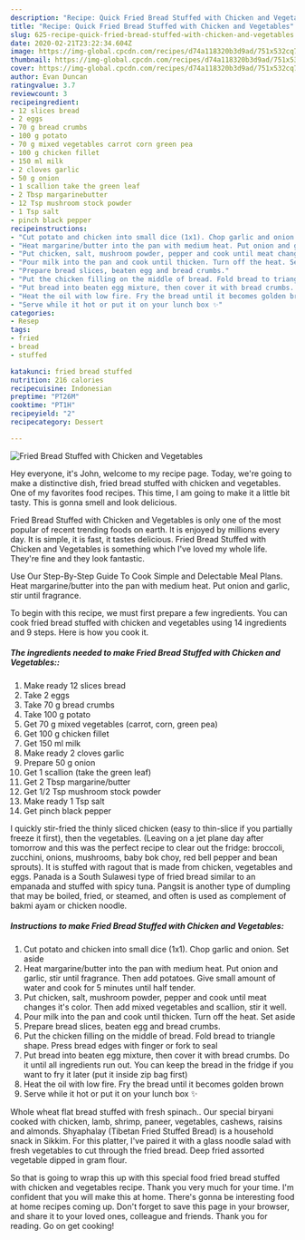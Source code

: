 ```yaml
---
description: "Recipe: Quick Fried Bread Stuffed with Chicken and Vegetables"
title: "Recipe: Quick Fried Bread Stuffed with Chicken and Vegetables"
slug: 625-recipe-quick-fried-bread-stuffed-with-chicken-and-vegetables
date: 2020-02-21T23:22:34.604Z
image: https://img-global.cpcdn.com/recipes/d74a118320b3d9ad/751x532cq70/fried-bread-stuffed-with-chicken-and-vegetables-recipe-main-photo.jpg
thumbnail: https://img-global.cpcdn.com/recipes/d74a118320b3d9ad/751x532cq70/fried-bread-stuffed-with-chicken-and-vegetables-recipe-main-photo.jpg
cover: https://img-global.cpcdn.com/recipes/d74a118320b3d9ad/751x532cq70/fried-bread-stuffed-with-chicken-and-vegetables-recipe-main-photo.jpg
author: Evan Duncan
ratingvalue: 3.7
reviewcount: 3
recipeingredient:
- 12 slices bread
- 2 eggs
- 70 g bread crumbs
- 100 g potato
- 70 g mixed vegetables carrot corn green pea
- 100 g chicken fillet
- 150 ml milk
- 2 cloves garlic
- 50 g onion
- 1 scallion take the green leaf
- 2 Tbsp margarinebutter
- 12 Tsp mushroom stock powder
- 1 Tsp salt
- pinch black pepper
recipeinstructions:
- "Cut potato and chicken into small dice (1x1). Chop garlic and onion. Set aside"
- "Heat margarine/butter into the pan with medium heat. Put onion and garlic, stir until fragrance. Then add potatoes. Give small amount of water and cook for 5 minutes until half tender."
- "Put chicken, salt, mushroom powder, pepper and cook until meat changes it&#39;s color. Then add mixed vegetables and scallion, stir it well."
- "Pour milk into the pan and cook until thicken. Turn off the heat. Set aside"
- "Prepare bread slices, beaten egg and bread crumbs."
- "Put the chicken filling on the middle of bread. Fold bread to triangle shape. Press bread edges with finger or fork to seal"
- "Put bread into beaten egg mixture, then cover it with bread crumbs. Do it until all ingredients run out. You can keep the bread in the fridge if you want to fry it later (put it inside zip bag first)"
- "Heat the oil with low fire. Fry the bread until it becomes golden brown"
- "Serve while it hot or put it on your lunch box ✨"
categories:
- Resep
tags:
- fried
- bread
- stuffed

katakunci: fried bread stuffed
nutrition: 216 calories
recipecuisine: Indonesian
preptime: "PT26M"
cooktime: "PT1H"
recipeyield: "2"
recipecategory: Dessert

---
```



![Fried Bread Stuffed with Chicken and Vegetables](https://img-global.cpcdn.com/recipes/d74a118320b3d9ad/751x532cq70/fried-bread-stuffed-with-chicken-and-vegetables-recipe-main-photo.jpg)

Hey everyone, it's John, welcome to my recipe page. Today, we're going to make a distinctive dish, fried bread stuffed with chicken and vegetables. One of my favorites food recipes. This time, I am going to make it a little bit tasty. This is gonna smell and look delicious.

Fried Bread Stuffed with Chicken and Vegetables is only one of the most popular of recent trending foods on earth. It is enjoyed by millions every day. It is simple, it is fast, it tastes delicious. Fried Bread Stuffed with Chicken and Vegetables is something which I've loved my whole life. They're fine and they look fantastic.

Use Our Step-By-Step Guide To Cook Simple and Delectable Meal Plans. Heat margarine/butter into the pan with medium heat. Put onion and garlic, stir until fragrance.


To begin with this recipe, we must first prepare a few ingredients. You can cook fried bread stuffed with chicken and vegetables using 14 ingredients and 9 steps. Here is how you cook it.

##### The ingredients needed to make Fried Bread Stuffed with Chicken and Vegetables::

1. Make ready 12 slices bread
1. Take 2 eggs
1. Take 70 g bread crumbs
1. Take 100 g potato
1. Get 70 g mixed vegetables (carrot, corn, green pea)
1. Get 100 g chicken fillet
1. Get 150 ml milk
1. Make ready 2 cloves garlic
1. Prepare 50 g onion
1. Get 1 scallion (take the green leaf)
1. Get 2 Tbsp margarine/butter
1. Get 1/2 Tsp mushroom stock powder
1. Make ready 1 Tsp salt
1. Get pinch black pepper


I quickly stir-fried the thinly sliced chicken (easy to thin-slice if you partially freeze it first), then the vegetables. (Leaving on a jet plane day after tomorrow and this was the perfect recipe to clear out the fridge: broccoli, zucchini, onions, mushrooms, baby bok choy, red bell pepper and bean sprouts). It is stuffed with ragout that is made from chicken, vegetables and eggs. Panada is a South Sulawesi type of fried bread similar to an empanada and stuffed with spicy tuna. Pangsit is another type of dumpling that may be boiled, fried, or steamed, and often is used as complement of bakmi ayam or chicken noodle. 

##### Instructions to make Fried Bread Stuffed with Chicken and Vegetables:

1. Cut potato and chicken into small dice (1x1). Chop garlic and onion. Set aside
1. Heat margarine/butter into the pan with medium heat. Put onion and garlic, stir until fragrance. Then add potatoes. Give small amount of water and cook for 5 minutes until half tender.
1. Put chicken, salt, mushroom powder, pepper and cook until meat changes it&#39;s color. Then add mixed vegetables and scallion, stir it well.
1. Pour milk into the pan and cook until thicken. Turn off the heat. Set aside
1. Prepare bread slices, beaten egg and bread crumbs.
1. Put the chicken filling on the middle of bread. Fold bread to triangle shape. Press bread edges with finger or fork to seal
1. Put bread into beaten egg mixture, then cover it with bread crumbs. Do it until all ingredients run out. You can keep the bread in the fridge if you want to fry it later (put it inside zip bag first)
1. Heat the oil with low fire. Fry the bread until it becomes golden brown
1. Serve while it hot or put it on your lunch box ✨


Whole wheat flat bread stuffed with fresh spinach.. Our special biryani cooked with chicken, lamb, shrimp, paneer, vegetables, cashews, raisins and almonds. Shyaphalay (Tibetan Fried Stuffed Bread) is a household snack in Sikkim. For this platter, I&#39;ve paired it with a glass noodle salad with fresh vegetables to cut through the fried bread. Deep fried assorted vegetable dipped in gram flour. 

So that is going to wrap this up with this special food fried bread stuffed with chicken and vegetables recipe. Thank you very much for your time. I'm confident that you will make this at home. There's gonna be interesting food at home recipes coming up. Don't forget to save this page in your browser, and share it to your loved ones, colleague and friends. Thank you for reading. Go on get cooking!

